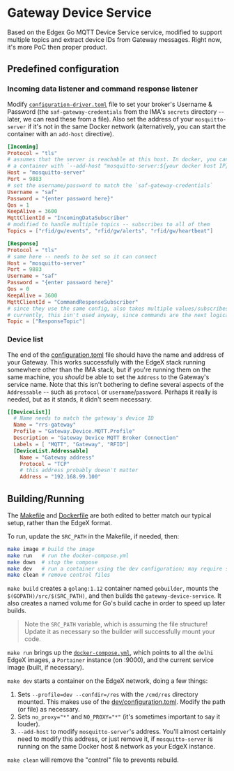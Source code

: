 # Gateway Device Service
Based on the Edgex Go MQTT Device Service service, modified to support multiple
topics and extract device IDs from Gateway messages. Right now, it's more PoC 
then proper product.

## Predefined configuration

### Incoming data listener and command response listener
Modify [`configuration-driver.toml`](cmd/res/configuration-driver.toml) file to
set your broker's Username & Password (the `saf-gateway-credentials` from the
IMA's `secrets` directory -- later, we can read these from a file). Also set the
address of your `mosquitto-server` if it's not in the same Docker network 
(alternatively, you can start the container with an `add-host` directive).

```toml
[Incoming]
Protocol = "tls"
# assumes that the server is reachable at this host. In docker, you can start
# a container with `--add-host "mosquitto-server:${your docker host IP}`
Host = "mosquitto-server"
Port = 9883 
# set the username/password to match the `saf-gateway-credentials`
Username = "saf"
Password = "{enter password here}"
Qos = 1
KeepAlive = 3600
MqttClientId = "IncomingDataSubscriber"
# modified to handle multiple topics -- subscribes to all of them
Topics = ["rfid/gw/events", "rfid/gw/alerts", "rfid/gw/heartbeat"]

[Response]
Protocol = "tls"
# same here -- needs to be set so it can connect
Host = "mosquitto-server"
Port = 9883 
Username = "saf"
Password = "{enter password here}"
Qos = 0
KeepAlive = 3600
MqttClientId = "CommandResponseSubscriber"
# since they use the same config, also takes multiple values/subscribes to all;
# currently, this isn't used anyway, since commands are the next logical step
Topic = ["ResponseTopic"]
```

### Device list
The end of the [configuration.toml](cmd/res/dev/configuration.toml) file should
have the name and address of your Gateway. This works successfully with the EdgeX
stack running somewhere other than the IMA stack, but if you're running them
on the same machine, you _should_ be able to set the `Address` to the Gateway's
service name. Note that this isn't bothering to define several aspects of the
`Addressable` -- such as `protocol` or `username`/`password`. Perhaps it really
is needed, but as it stands, it didn't seem necessary. 

```toml
[[DeviceList]]
  # Name needs to match the gateway's device ID
  Name = "rrs-gateway"
  Profile = "Gateway.Device.MQTT.Profile"
  Description = "Gateway Device MQTT Broker Connection"
  Labels = [ "MQTT", "Gateway", "RFID"]
  [DeviceList.Addressable]
    Name = "Gateway address"
    Protocol = "TCP"
    # this address probably doesn't matter
    Address = "192.168.99.100"
```

## Building/Running 
The [Makefile](Makefile) and [Dockerfile](Dockerfile) are both edited to better
match our typical setup, rather than the EdgeX format. 

To run, update the `SRC_PATH` in the Makefile, if needed, then:
```bash
make image # build the image
make run   # run the docker-compose.yml
make down  # stop the compose
make dev   # run a container using the dev configuration; may require some changes
make clean # remove control files
```

`make build` creates a `golang:1.12` container named `gobuilder`, mounts the
`$(GOPATH)/src/$(SRC_PATH)`, and then builds the `gateway-device-service`. It
also creates a named volume for Go's build cache in order to speed up later builds.

> Note the `SRC_PATH` variable, which is assuming the file structure! Update it
> as necessary so the builder will successfully mount your code.

`make run` brings up the [`docker-compose.yml`](docker-compose.yml), which points
to all the `delhi` EdgeX images, a `Portainer` instance (on :9000), and the current
service image (built, if necessary).

`make dev` starts a container on the EdgeX network, doing a few things:
1. Sets `--profile=dev --confdir=/res` with the `/cmd/res` directory mounted.
This makes use of the [dev/configuration.toml](cmd/res/dev/configuration.toml).
Modify the path (or file) as necessary.
1. Sets `no_proxy="*"` and `NO_PROXY="*"` (it's sometimes important to say it louder).
1. `--add-host` to modify `mosquitto-server`'s address. You'll almost certainly 
need to modify this address, or just remove it, if `mosquitto-server` is running 
on the same Docker host & network as your EdgeX instance.

`make clean` will remove the "control" file to prevents rebuild.

